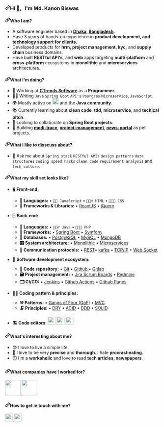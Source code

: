 <!-- ### Hi there 👋 -->

<article class="markdown-body entry-content container-lg f5" itemprop="text"><h3 dir="auto"><a id="user-content-hi---im-al-amin-arif" class="anchor" aria-hidden="true" href="#hi---im-al-amin-arif"><svg class="octicon octicon-link" viewBox="0 0 16 16" version="1.1" width="16" height="16" aria-hidden="true"><path d="m7.775 3.275 1.25-1.25a3.5 3.5 0 1 1 4.95 4.95l-2.5 2.5a3.5 3.5 0 0 1-4.95 0 .751.751 0 0 1 .018-1.042.751.751 0 0 1 1.042-.018 1.998 1.998 0 0 0 2.83 0l2.5-2.5a2.002 2.002 0 0 0-2.83-2.83l-1.25 1.25a.751.751 0 0 1-1.042-.018.751.751 0 0 1-.018-1.042Zm-4.69 9.64a1.998 1.998 0 0 0 2.83 0l1.25-1.25a.751.751 0 0 1 1.042.018.751.751 0 0 1 .018 1.042l-1.25 1.25a3.5 3.5 0 1 1-4.95-4.95l2.5-2.5a3.5 3.5 0 0 1 4.95 0 .751.751 0 0 1-.018 1.042.751.751 0 0 1-1.042.018 1.998 1.998 0 0 0-2.83 0l-2.5 2.5a1.998 1.998 0 0 0 0 2.83Z"></path></svg></a>Hi <g-emoji class="g-emoji" alias="wave" fallback-src="https://github.githubassets.com/images/icons/emoji/unicode/1f44b.png">👋</g-emoji>, &nbsp; I'm Md. Kanon Biswas</h3>

<h4 dir="auto"><a id="user-content-who-i-am" class="anchor" aria-hidden="true" href="#who-i-am"><svg class="octicon octicon-link" viewBox="0 0 16 16" version="1.1" width="16" height="16" aria-hidden="true"><path d="m7.775 3.275 1.25-1.25a3.5 3.5 0 1 1 4.95 4.95l-2.5 2.5a3.5 3.5 0 0 1-4.95 0 .751.751 0 0 1 .018-1.042.751.751 0 0 1 1.042-.018 1.998 1.998 0 0 0 2.83 0l2.5-2.5a2.002 2.002 0 0 0-2.83-2.83l-1.25 1.25a.751.751 0 0 1-1.042-.018.751.751 0 0 1-.018-1.042Zm-4.69 9.64a1.998 1.998 0 0 0 2.83 0l1.25-1.25a.751.751 0 0 1 1.042.018.751.751 0 0 1 .018 1.042l-1.25 1.25a3.5 3.5 0 1 1-4.95-4.95l2.5-2.5a3.5 3.5 0 0 1 4.95 0 .751.751 0 0 1-.018 1.042.751.751 0 0 1-1.042.018 1.998 1.998 0 0 0-2.83 0l-2.5 2.5a1.998 1.998 0 0 0 0 2.83Z"></path></svg></a>Who I am?</h4>
<ul dir="auto">
<li>A software engineer based in <strong><a href="https://en.wikipedia.org/wiki/Dhaka" rel="nofollow">Dhaka</a>, <a href="https://en.wikipedia.org/wiki/Bangladesh" rel="nofollow">Bangladesh</a>.</strong></li>
<li>Have 3 years of hands-on experience in <strong>product development, and technology support for clients.</strong></li>
<li>Developed products for <strong>hrm, project management, kyc,</strong> and <strong>supply chain</strong> business domains.</li>
<li>Have built <strong>RESTful API's,</strong> and <strong>web</strong> apps targeting <strong>multi-platform</strong> and <strong>cross-platform</strong> ecosystems in <strong>monolithic</strong> and <strong>microservices</strong> architectures.</li>
</ul>
<h4 dir="auto"><a id="user-content-what-im-doing" class="anchor" aria-hidden="true" href="#what-im-doing"><svg class="octicon octicon-link" viewBox="0 0 16 16" version="1.1" width="16" height="16" aria-hidden="true"><path d="m7.775 3.275 1.25-1.25a3.5 3.5 0 1 1 4.95 4.95l-2.5 2.5a3.5 3.5 0 0 1-4.95 0 .751.751 0 0 1 .018-1.042.751.751 0 0 1 1.042-.018 1.998 1.998 0 0 0 2.83 0l2.5-2.5a2.002 2.002 0 0 0-2.83-2.83l-1.25 1.25a.751.751 0 0 1-1.042-.018.751.751 0 0 1-.018-1.042Zm-4.69 9.64a1.998 1.998 0 0 0 2.83 0l1.25-1.25a.751.751 0 0 1 1.042.018.751.751 0 0 1 .018 1.042l-1.25 1.25a3.5 3.5 0 1 1-4.95-4.95l2.5-2.5a3.5 3.5 0 0 1 4.95 0 .751.751 0 0 1-.018 1.042.751.751 0 0 1-1.042.018 1.998 1.998 0 0 0-2.83 0l-2.5 2.5a1.998 1.998 0 0 0 0 2.83Z"></path></svg></a>What I'm doing?</h4>
<ul dir="auto">
<li><g-emoji class="g-emoji" alias="office" fallback-src="https://github.githubassets.com/images/icons/emoji/unicode/1f3e2.png">🏢</g-emoji> Working at <strong><a href="https://www.ctrends-software.com/" rel="nofollow">CTrends Software</a></strong> as a <strong>Programmer</strong>.</li>
<li><g-emoji class="g-emoji" alias="man_technologist" fallback-src="https://github.githubassets.com/images/icons/emoji/unicode/1f468-1f4bb.png">👨&zwj;💻</g-emoji> Writing <code>Java</code> <code>Spring Boot</code> <code>API's</code> <code>Posrgres</code> <code>Microservice</code>, <code>JavaScript</code>.</li>
<li><g-emoji class="g-emoji" alias="earth_africa" fallback-src="https://github.githubassets.com/images/icons/emoji/unicode/1f30d.png">🌍</g-emoji> Mostly active on <a href="https://www.linkedin.com/in/kanonbiswas/" rel="nofollow"><img src="https://camo.githubusercontent.com/8c244a7a7b8a6e767d241c9a6c5e1b5e13ea693770c52bbc3fe564ba4044a4c9/68747470733a2f2f63646e2d69636f6e732d706e672e666c617469636f6e2e636f6d2f3531322f3137342f3137343835372e706e67" height="20" data-canonical-src="https://cdn-icons-png.flaticon.com/512/174/174857.png" style="max-width: 100%;"></a> and the <strong>Java community</strong>.</li>
<li><g-emoji class="g-emoji" alias="books" fallback-src="https://github.githubassets.com/images/icons/emoji/unicode/1f4da.png">📚</g-emoji> Currently learning about <strong>clean code</strong>, <strong>tdd</strong>, <strong>microservice</strong>, and <strong>techical pitch</strong>.</li>
<li><g-emoji class="g-emoji" alias="dancers" fallback-src="https://github.githubassets.com/images/icons/emoji/unicode/1f46f.png">👯</g-emoji> Looking to collaborate on <strong>Spring Boot projects</strong>.</li>
<li><g-emoji class="g-emoji" alias="smiling_face_with_three_hearts" fallback-src="https://github.githubassets.com/images/icons/emoji/unicode/1f970.png">🥰</g-emoji> Building <strong><a href="https://github.com/amin-arif/medi-trace">medi-trace</a></strong>, <strong><a href="https://github.com/amin-arif/project-management">project-management</a></strong>, <strong><a href="https://github.com/amin-arif/News-Portal">news-portal</a></strong> as pet projects.</li>
</ul>
<h4 dir="auto"><a id="user-content-what-i-like-to-disscuss-about" class="anchor" aria-hidden="true" href="#what-i-like-to-disscuss-about"><svg class="octicon octicon-link" viewBox="0 0 16 16" version="1.1" width="16" height="16" aria-hidden="true"><path d="m7.775 3.275 1.25-1.25a3.5 3.5 0 1 1 4.95 4.95l-2.5 2.5a3.5 3.5 0 0 1-4.95 0 .751.751 0 0 1 .018-1.042.751.751 0 0 1 1.042-.018 1.998 1.998 0 0 0 2.83 0l2.5-2.5a2.002 2.002 0 0 0-2.83-2.83l-1.25 1.25a.751.751 0 0 1-1.042-.018.751.751 0 0 1-.018-1.042Zm-4.69 9.64a1.998 1.998 0 0 0 2.83 0l1.25-1.25a.751.751 0 0 1 1.042.018.751.751 0 0 1 .018 1.042l-1.25 1.25a3.5 3.5 0 1 1-4.95-4.95l2.5-2.5a3.5 3.5 0 0 1 4.95 0 .751.751 0 0 1-.018 1.042.751.751 0 0 1-1.042.018 1.998 1.998 0 0 0-2.83 0l-2.5 2.5a1.998 1.998 0 0 0 0 2.83Z"></path></svg></a>What I like to disscuss about?</h4>
<ul dir="auto">
<li><g-emoji class="g-emoji" alias="speech_balloon" fallback-src="https://github.githubassets.com/images/icons/emoji/unicode/1f4ac.png">💬</g-emoji> Ask me about <code>Spring stack</code> <code>RESTful APIs</code> <code>design patterns</code> <code>data structures</code> <code>coding speed hacks</code> <code>clean code</code> <code>requirement analysis</code> and <code>tech culture</code>.</li>
</ul>
<h4 dir="auto"><a id="user-content-what-my-skill-set-looks-like" class="anchor" aria-hidden="true" href="#what-my-skill-set-looks-like"><svg class="octicon octicon-link" viewBox="0 0 16 16" version="1.1" width="16" height="16" aria-hidden="true"><path d="m7.775 3.275 1.25-1.25a3.5 3.5 0 1 1 4.95 4.95l-2.5 2.5a3.5 3.5 0 0 1-4.95 0 .751.751 0 0 1 .018-1.042.751.751 0 0 1 1.042-.018 1.998 1.998 0 0 0 2.83 0l2.5-2.5a2.002 2.002 0 0 0-2.83-2.83l-1.25 1.25a.751.751 0 0 1-1.042-.018.751.751 0 0 1-.018-1.042Zm-4.69 9.64a1.998 1.998 0 0 0 2.83 0l1.25-1.25a.751.751 0 0 1 1.042.018.751.751 0 0 1 .018 1.042l-1.25 1.25a3.5 3.5 0 1 1-4.95-4.95l2.5-2.5a3.5 3.5 0 0 1 4.95 0 .751.751 0 0 1-.018 1.042.751.751 0 0 1-1.042.018 1.998 1.998 0 0 0-2.83 0l-2.5 2.5a1.998 1.998 0 0 0 0 2.83Z"></path></svg></a>What my skill set looks like?</h4>
<ul dir="auto">
<li>
<p dir="auto"><g-emoji class="g-emoji" alias="desktop_computer" fallback-src="https://github.githubassets.com/images/icons/emoji/unicode/1f5a5.png">🖥</g-emoji> <strong>Front-end:</strong></p>
<ul dir="auto">
<li><strong><g-emoji class="g-emoji" alias="scroll" fallback-src="https://github.githubassets.com/images/icons/emoji/unicode/1f4dc.png">📜</g-emoji> Languages:</strong> • <code>🧙🏻 JavaScript</code> • <code>🧚🏻&zwj;♂️ HTML</code> • <code>👨🏻&zwj;🎨 CSS</code></li>
<li><strong><g-emoji class="g-emoji" alias="microscope" fallback-src="https://github.githubassets.com/images/icons/emoji/unicode/1f52c.png">🔬</g-emoji> Frameworks &amp; Libraries:</strong> • <a href="https://reactjs.org/" rel="nofollow">ReactJS</a> • <a href="https://jquery.com/" rel="nofollow">jQuery</a></li>
</ul>
</li>
<li>
<p dir="auto"><g-emoji class="g-emoji" alias="file_cabinet" fallback-src="https://github.githubassets.com/images/icons/emoji/unicode/1f5c4.png">🗄️</g-emoji> <strong>Back-end:</strong></p>
<ul dir="auto">
<li><strong><g-emoji class="g-emoji" alias="scroll" fallback-src="https://github.githubassets.com/images/icons/emoji/unicode/1f4dc.png">📜</g-emoji> Languages:</strong> • <code>🧙🏻&zwj;♂️ Java</code> • <code>👨🏻&zwj;🎨 PHP</code></li>
<li><strong><g-emoji class="g-emoji" alias="telescope" fallback-src="https://github.githubassets.com/images/icons/emoji/unicode/1f52d.png">🔭</g-emoji> Frameworks:</strong> • <a href="https://spring.io/" rel="nofollow">Spring Boot</a> • <a href="https://symfony.com/" rel="nofollow">Symfony</a></li>
<li><strong><g-emoji class="g-emoji" alias="floppy_disk" fallback-src="https://github.githubassets.com/images/icons/emoji/unicode/1f4be.png">💾</g-emoji> Databases:</strong> • <a href="https://www.postgresql.org/" rel="nofollow">PostgreSQL</a> • <a href="https://www.mysql.com/" rel="nofollow">MySQL</a> • <a href="https://www.mongodb.com/" rel="nofollow">MongoDB</a></li>
<li><strong><g-emoji class="g-emoji" alias="control_knobs" fallback-src="https://github.githubassets.com/images/icons/emoji/unicode/1f39b.png">🎛</g-emoji> System architecture:</strong> • <a href="https://microservices.io/patterns/monolithic.html" rel="nofollow">Monolithic</a> • <a href="https://microservices.io/patterns/microservices.html" rel="nofollow">Microservices</a></li>
<li><strong><g-emoji class="g-emoji" alias="electric_plug" fallback-src="https://github.githubassets.com/images/icons/emoji/unicode/1f50c.png">🔌</g-emoji> Communication protocols:</strong> • <a href="https://docs.microsoft.com/en-us/azure/architecture/best-practices/api-design" rel="nofollow">REST</a>• <a href="https://kafka.apache.org/" rel="nofollow">kafka</a> • <a href="https://www.techtarget.com/searchnetworking/definition/TCP-IP" rel="nofollow">TCP/IP</a> • <a href="https://developer.mozilla.org/en-US/docs/Web/API/WebSockets_API" rel="nofollow">Web Socket</a></li>
</ul>
</li>
<li>
<p dir="auto"><g-emoji class="g-emoji" alias="ferris_wheel" fallback-src="https://github.githubassets.com/images/icons/emoji/unicode/1f3a1.png">🎡</g-emoji> <strong>Software development ecosystem:</strong></p>
<ul dir="auto">
<li><strong><g-emoji class="g-emoji" alias="file_folder" fallback-src="https://github.githubassets.com/images/icons/emoji/unicode/1f4c1.png">📁</g-emoji> Code repository:</strong> • <a href="https://git-scm.com/" rel="nofollow">Git</a> • <a href="https://github.com/">Github </a> • <a href="https://gitlab.com/" rel="nofollow">Gitlab</a></li>
<li><strong><g-emoji class="g-emoji" alias="card_file_box" fallback-src="https://github.githubassets.com/images/icons/emoji/unicode/1f5c3.png">🗃</g-emoji> Project management:</strong> • <a href="https://www.atlassian.com/software/jira/features/scrum-boards" rel="nofollow">Jira Scrum Boards</a> • <a href="https://www.redmine.org/" rel="nofollow">Redmine</a></li>
<li><strong><g-emoji class="g-emoji" alias="card_index_dividers" fallback-src="https://github.githubassets.com/images/icons/emoji/unicode/1f5c2.png">🗂</g-emoji> CI/CD:</strong> • <a href="https://www.jenkins.io/" rel="nofollow">Jenkins</a> • <a href="https://github.com/features/actions">Github Actions</a> • <a href="https://pages.github.com/">Github Pages</a></li>
</ul>
</li>
<li>
<p dir="auto"><g-emoji class="g-emoji" alias="mage_man" fallback-src="https://github.githubassets.com/images/icons/emoji/unicode/1f9d9-2642.png">🧙&zwj;♂️</g-emoji> <strong>Coding pattern &amp; principles:</strong></p>
<ul dir="auto">
<li><strong><g-emoji class="g-emoji" alias="hammer_and_pick" fallback-src="https://github.githubassets.com/images/icons/emoji/unicode/2692.png">⚒</g-emoji> Patterns:</strong>  • <a href="https://en.wikipedia.org/wiki/GOF" rel="nofollow">Gangs of Four (GoF)</a> • <a href="https://en.wikipedia.org/wiki/Model%E2%80%93view%E2%80%93controller" rel="nofollow">MVC</a></li>
<li><strong><g-emoji class="g-emoji" alias="clamp" fallback-src="https://github.githubassets.com/images/icons/emoji/unicode/1f5dc.png">🗜</g-emoji> Principles:</strong> • <a href="https://en.wikipedia.org/wiki/Don%27t_repeat_yourself#:~:text=%22Don%27t%20repeat%20yourself%22,data%20normalization%20to%20avoid%20redundancy." rel="nofollow">DRY</a> • <a href="https://en.wikipedia.org/wiki/ACID" rel="nofollow">ACID</a> • <a href="https://en.wikipedia.org/wiki/Domain-driven_design" rel="nofollow">DDD</a> • <a href="https://www.digitalocean.com/community/conceptual_articles/s-o-l-i-d-the-first-five-principles-of-object-oriented-design" rel="nofollow">SOLID</a></li>
</ul>
</li>
<li>
<p dir="auto"><strong><g-emoji class="g-emoji" alias="building_construction" fallback-src="https://github.githubassets.com/images/icons/emoji/unicode/1f3d7.png">🏗️</g-emoji> Code editors:</strong>
<a href="https://www.jetbrains.com/idea/" rel="nofollow"><img src="https://camo.githubusercontent.com/6be47a62910e3b2ed002be2605a536856a34d68f35122735362225471a767077/68747470733a2f2f75706c6f61642e77696b696d656469612e6f72672f77696b6970656469612f636f6d6d6f6e732f7468756d622f392f39632f496e74656c6c694a5f494445415f49636f6e2e7376672f3132303070782d496e74656c6c694a5f494445415f49636f6e2e7376672e706e67" height="25" data-canonical-src="https://upload.wikimedia.org/wikipedia/commons/thumb/9/9c/IntelliJ_IDEA_Icon.svg/1200px-IntelliJ_IDEA_Icon.svg.png" style="max-width: 100%;"></a> <a href="https://spring.io/tools" rel="nofollow"><img src="https://camo.githubusercontent.com/34fc03c799b663b52afb89793b09add0f721dcd98524c2c90ab3f3d957548418/68747470733a2f2f656e637279707465642d74626e302e677374617469632e636f6d2f696d616765733f713d74626e3a414e6439476354396a442d397832476b686c6f394162696a5136396474783065434e6f4873514a33724d537349474d2673" height="25" data-canonical-src="https://encrypted-tbn0.gstatic.com/images?q=tbn:ANd9GcT9jD-9x2Gkhlo9AbijQ69dtx0eCNoHsQJ3rMSsIGM&amp;s" style="max-width: 100%;"></a> <a href="https://code.visualstudio.com/" rel="nofollow"> <img src="https://camo.githubusercontent.com/fcf99314359197fcf465a772a43b32b0fa50b74dea7c03decd466df187ff423c/68747470733a2f2f7365656b6c6f676f2e636f6d2f696d616765732f562f76697375616c2d73747564696f2d636f64652d6c6f676f2d343439443731393434462d7365656b6c6f676f2e636f6d2e706e67" height="25" data-canonical-src="https://seeklogo.com/images/V/visual-studio-code-logo-449D71944F-seeklogo.com.png" style="max-width: 100%;"></a></p>
</li>
</ul>
<h4 dir="auto"><a id="user-content-whats-interesting-about-me" class="anchor" aria-hidden="true" href="#whats-interesting-about-me"><svg class="octicon octicon-link" viewBox="0 0 16 16" version="1.1" width="16" height="16" aria-hidden="true"><path d="m7.775 3.275 1.25-1.25a3.5 3.5 0 1 1 4.95 4.95l-2.5 2.5a3.5 3.5 0 0 1-4.95 0 .751.751 0 0 1 .018-1.042.751.751 0 0 1 1.042-.018 1.998 1.998 0 0 0 2.83 0l2.5-2.5a2.002 2.002 0 0 0-2.83-2.83l-1.25 1.25a.751.751 0 0 1-1.042-.018.751.751 0 0 1-.018-1.042Zm-4.69 9.64a1.998 1.998 0 0 0 2.83 0l1.25-1.25a.751.751 0 0 1 1.042.018.751.751 0 0 1 .018 1.042l-1.25 1.25a3.5 3.5 0 1 1-4.95-4.95l2.5-2.5a3.5 3.5 0 0 1 4.95 0 .751.751 0 0 1-.018 1.042.751.751 0 0 1-1.042.018 1.998 1.998 0 0 0-2.83 0l-2.5 2.5a1.998 1.998 0 0 0 0 2.83Z"></path></svg></a>What's interesting about me?</h4>
<ul dir="auto">
<li><g-emoji class="g-emoji" alias="sunglasses" fallback-src="https://github.githubassets.com/images/icons/emoji/unicode/1f60e.png">😎</g-emoji> I love to live a simple life.</li>
<li><g-emoji class="g-emoji" alias="monocle_face" fallback-src="https://github.githubassets.com/images/icons/emoji/unicode/1f9d0.png">🧐</g-emoji> I love to be very <strong>precise</strong> and <strong>thorough</strong>. I hate <strong>procrastinating</strong>.</li>
<li><g-emoji class="g-emoji" alias="stopwatch" fallback-src="https://github.githubassets.com/images/icons/emoji/unicode/23f1.png">⏱️</g-emoji> I'm a <strong>workaholic</strong> and love to read <strong>tech articles, newspapers</strong>.</li>
</ul>

<p dir="auto">
<a target="_blank" rel="noopener noreferrer nofollow" href="https://camo.githubusercontent.com/bf31152c35a08da30937767747b39099bfaffae6949d53d741880020acf556ce/68747470733a2f2f6769746875622d726561646d652d73746174732e76657263656c2e6170702f6170693f757365726e616d653d616d696e2d61726966">
<!--   <img height="180em" src="https://camo.githubusercontent.com/bf31152c35a08da30937767747b39099bfaffae6949d53d741880020acf556ce/68747470733a2f2f6769746875622d726561646d652d73746174732e76657263656c2e6170702f6170693f757365726e616d653d616d696e2d61726966" data-canonical-src="https://github-readme-stats.vercel.app/api?username=amin-arif" style="max-width: 100%;"> -->
  
  </a> 
<a target="_blank" rel="noopener noreferrer nofollow" href="https://camo.githubusercontent.com/56b033b8a32b50432d16e0284d86a8c2aa9abdfd098175862024b8d5f9c3a9b4/68747470733a2f2f6769746875622d726561646d652d73746174732e76657263656c2e6170702f6170692f746f702d6c616e67732f3f757365726e616d653d616d696e2d61726966">
<!--   <img height="180em" src="https://camo.githubusercontent.com/56b033b8a32b50432d16e0284d86a8c2aa9abdfd098175862024b8d5f9c3a9b4/68747470733a2f2f6769746875622d726561646d652d73746174732e76657263656c2e6170702f6170692f746f702d6c616e67732f3f757365726e616d653d616d696e2d61726966" data-canonical-src="https://github-readme-stats.vercel.app/api/top-langs/?username=amin-arif" style="max-width: 100%;"> -->
  
  </a>
</p>
<h4 dir="auto"><a id="user-content-what-companies-have-i-worked-for" class="anchor" aria-hidden="true" href="#what-companies-have-i-worked-for"><svg class="octicon octicon-link" viewBox="0 0 16 16" version="1.1" width="16" height="16" aria-hidden="true"><path d="m7.775 3.275 1.25-1.25a3.5 3.5 0 1 1 4.95 4.95l-2.5 2.5a3.5 3.5 0 0 1-4.95 0 .751.751 0 0 1 .018-1.042.751.751 0 0 1 1.042-.018 1.998 1.998 0 0 0 2.83 0l2.5-2.5a2.002 2.002 0 0 0-2.83-2.83l-1.25 1.25a.751.751 0 0 1-1.042-.018.751.751 0 0 1-.018-1.042Zm-4.69 9.64a1.998 1.998 0 0 0 2.83 0l1.25-1.25a.751.751 0 0 1 1.042.018.751.751 0 0 1 .018 1.042l-1.25 1.25a3.5 3.5 0 1 1-4.95-4.95l2.5-2.5a3.5 3.5 0 0 1 4.95 0 .751.751 0 0 1-.018 1.042.751.751 0 0 1-1.042.018 1.998 1.998 0 0 0-2.83 0l-2.5 2.5a1.998 1.998 0 0 0 0 2.83Z"></path></svg></a>What companies have I worked for?</h4>
<p dir="auto">
  <a href="https://www.ctrends-software.com/" rel="nofollow">
    <img src="https://camo.githubusercontent.com/8b4d3a10055a952c4905790c37833567b4b4d0fc2bdb3d34d630af40189d4c7a/68747470733a2f2f7777772e637472656e64732d736f6674776172652e636f6d2f7265736f75726365732f696d616765732f437472656e64732d6c6f676f2e737667" height="50" data-canonical-src="https://www.ctrends-software.com/resources/images/Ctrends-logo.svg" style="max-width: 100%;">
    </a> 
  <a href="http://www.devnetlimited.com/" rel="nofollow">
    <img src="https://camo.githubusercontent.com/75f3bceecff8d1220ddf67da630bcc9da7aaf2f7951e45cecb2ad9aa25d974c4/68747470733a2f2f6d656469612e6c6963646e2e636f6d2f646d732f696d6167652f433531304241514571775277567250746146772f636f6d70616e792d6c6f676f5f3230305f3230302f302f313532343634393638363332383f653d3136383631383234303026763d6265746126743d49516b584c456c7435504d70333768556c6970574d78557332627871776b47796f5f456a4744415a725738" height="50" data-canonical-src="https://media.licdn.com/dms/image/C510BAQEqwRwVrPtaFw/company-logo_200_200/0/1524649686328?e=1686182400&amp;v=beta&amp;t=IQkXLElt5PMp37hUlipWMxUs2bxqwkGyo_EjGDAZrW8" style="max-width: 100%;">
  </a>
</p>
<h4 dir="auto"><a id="user-content-how-to-get-in-touch-with-me" class="anchor" aria-hidden="true" href="#how-to-get-in-touch-with-me"><svg class="octicon octicon-link" viewBox="0 0 16 16" version="1.1" width="16" height="16" aria-hidden="true"><path d="m7.775 3.275 1.25-1.25a3.5 3.5 0 1 1 4.95 4.95l-2.5 2.5a3.5 3.5 0 0 1-4.95 0 .751.751 0 0 1 .018-1.042.751.751 0 0 1 1.042-.018 1.998 1.998 0 0 0 2.83 0l2.5-2.5a2.002 2.002 0 0 0-2.83-2.83l-1.25 1.25a.751.751 0 0 1-1.042-.018.751.751 0 0 1-.018-1.042Zm-4.69 9.64a1.998 1.998 0 0 0 2.83 0l1.25-1.25a.751.751 0 0 1 1.042.018.751.751 0 0 1 .018 1.042l-1.25 1.25a3.5 3.5 0 1 1-4.95-4.95l2.5-2.5a3.5 3.5 0 0 1 4.95 0 .751.751 0 0 1-.018 1.042.751.751 0 0 1-1.042.018 1.998 1.998 0 0 0-2.83 0l-2.5 2.5a1.998 1.998 0 0 0 0 2.83Z"></path></svg></a>How to get in touch with me?</h4>
<p dir="auto">

<a href="https://www.linkedin.com/in/kanonbiswas" rel="nofollow">
  <img src="https://camo.githubusercontent.com/a493f6833f99fb3c85788d6d9305e6b7a42b838e5ee5d138fd9a8214a7e77472/68747470733a2f2f696d672e736869656c64732e696f2f62616467652f6c696e6b6564696e2d2532333030373742352e7376673f267374796c653d666f722d7468652d6261646765266c6f676f3d6c696e6b6564696e266c6f676f436f6c6f723d7768697465" height="25" data-canonical-src="https://img.shields.io/badge/linkedin-%230077B5.svg?&amp;style=for-the-badge&amp;logo=linkedin&amp;logoColor=white" style="max-width: 100%;"> 
</a> 

<a href="mailto:kanonidb@gmail.com">
  <img src="https://camo.githubusercontent.com/571384769c09e0c66b45e39b5be70f68f552db3e2b2311bc2064f0d4a9f5983b/68747470733a2f2f696d672e736869656c64732e696f2f62616467652f476d61696c2d4431343833363f7374796c653d666f722d7468652d6261646765266c6f676f3d676d61696c266c6f676f436f6c6f723d7768697465" height="25" data-canonical-src="https://img.shields.io/badge/Gmail-D14836?style=for-the-badge&amp;logo=gmail&amp;logoColor=white" style="max-width: 100%;">
</a>
</p>
</article>
